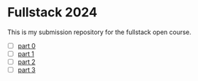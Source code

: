 # Fullstack 2024

This is my submission repository for the fullstack open course.

- [ ] [part 0](link)
- [ ] [part 1](link)
- [ ] [part 2](link)
- [ ] [part 3](link)